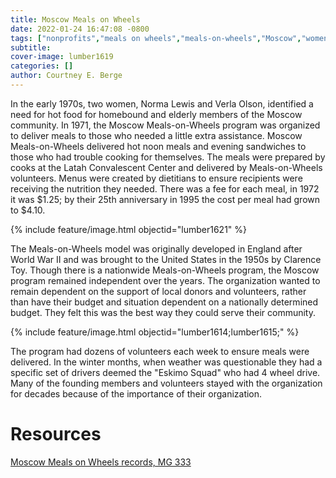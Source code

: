 ```yaml
---
title: Moscow Meals on Wheels
date: 2022-01-24 16:47:08 -0800
tags: ["nonprofits","meals on wheels","meals-on-wheels","Moscow","women"]
subtitle: 
cover-image: lumber1619
categories: []
author: Courtney E. Berge
---
```


In the early 1970s, two women, Norma Lewis and Verla Olson, identified a need for hot food for homebound and elderly members of the Moscow community. In 1971, the Moscow Meals-on-Wheels program was organized to deliver meals to those who needed a little extra assistance. Moscow Meals-on-Wheels delivered hot noon meals and evening sandwiches to those who had trouble cooking for themselves. The meals were prepared by cooks at the Latah Convalescent Center and delivered by Meals-on-Wheels volunteers. Menus were created by dietitians to ensure recipients were receiving the nutrition they needed. There was a fee for each meal, in 1972 it was $1.25; by their 25th anniversary in 1995 the cost per meal had grown to $4.10. 


{% include feature/image.html objectid="lumber1621" %}

The Meals-on-Wheels model was originally developed in England after World War II and was brought to the United States in the 1950s by Clarence Toy. Though there is a nationwide Meals-on-Wheels program, the Moscow program remained independent over the years. The organization wanted to remain dependent on the support of local donors and volunteers, rather than have their budget and situation dependent on a nationally determined budget. They felt this was the best way they could serve their community. 

{% include feature/image.html objectid="lumber1614;lumber1615;" %}

The program had dozens of volunteers each week to ensure meals were delivered. In the winter months, when weather was questionable they had a specific set of drivers deemed the "Eskimo Squad" who had 4 wheel drive. Many of the founding members and volunteers stayed with the organization for decades because of the importance of their organization. 

# Resources
[Moscow Meals on Wheels records, MG 333](https://archiveswest.orbiscascade.org/ark:/80444/xv763762/)


